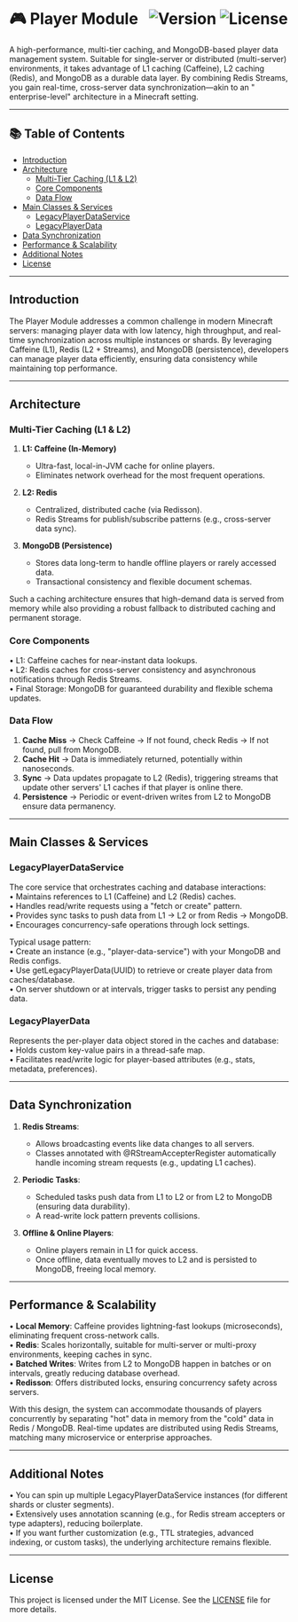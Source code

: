 # 🎮 Player Module &nbsp; ![Version](https://img.shields.io/badge/version-1.0-blue) ![License](https://img.shields.io/badge/license-MIT-green)

A high-performance, multi-tier caching, and MongoDB-based player data management system. Suitable for single-server or
distributed (multi-server) environments, it takes advantage of L1 caching (Caffeine), L2 caching (Redis), and MongoDB as
a durable data layer. By combining Redis Streams, you gain real-time, cross-server data synchronization—akin to an "
enterprise-level" architecture in a Minecraft setting.

---

## 📚 Table of Contents

- [Introduction](#introduction)
- [Architecture](#architecture)
    - [Multi-Tier Caching (L1 & L2)](#multi-tier-caching-l1--l2)
    - [Core Components](#core-components)
    - [Data Flow](#data-flow)
- [Main Classes & Services](#main-classes--services)
    - [LegacyPlayerDataService](#legacyplayerdataservice)
    - [LegacyPlayerData](#legacyplayerdata)
- [Data Synchronization](#data-synchronization)
- [Performance & Scalability](#performance--scalability)
- [Additional Notes](#additional-notes)
- [License](#license)

---

## Introduction

The Player Module addresses a common challenge in modern Minecraft servers: managing player data with low latency, high
throughput, and real-time synchronization across multiple instances or shards. By leveraging Caffeine (L1), Redis (L2 +
Streams), and MongoDB (persistence), developers can manage player data efficiently, ensuring data consistency while
maintaining top performance.

---

## Architecture

### Multi-Tier Caching (L1 & L2)

1. **L1: Caffeine (In-Memory)**
    - Ultra-fast, local-in-JVM cache for online players.
    - Eliminates network overhead for the most frequent operations.

2. **L2: Redis**
    - Centralized, distributed cache (via Redisson).
    - Redis Streams for publish/subscribe patterns (e.g., cross-server data sync).

3. **MongoDB (Persistence)**
    - Stores data long-term to handle offline players or rarely accessed data.
    - Transactional consistency and flexible document schemas.

Such a caching architecture ensures that high-demand data is served from memory while also providing a robust fallback
to distributed caching and permanent storage.

### Core Components

• L1: Caffeine caches for near-instant data lookups.  
• L2: Redis caches for cross-server consistency and asynchronous notifications through Redis Streams.  
• Final Storage: MongoDB for guaranteed durability and flexible schema updates.

### Data Flow

1. **Cache Miss** → Check Caffeine → If not found, check Redis → If not found, pull from MongoDB.
2. **Cache Hit** → Data is immediately returned, potentially within nanoseconds.
3. **Sync** → Data updates propagate to L2 (Redis), triggering streams that update other servers' L1 caches if that
   player is online there.
4. **Persistence** → Periodic or event-driven writes from L2 to MongoDB ensure data permanency.

---

## Main Classes & Services

### LegacyPlayerDataService

The core service that orchestrates caching and database interactions:  
• Maintains references to L1 (Caffeine) and L2 (Redis) caches.  
• Handles read/write requests using a "fetch or create" pattern.  
• Provides sync tasks to push data from L1 → L2 or from Redis → MongoDB.  
• Encourages concurrency-safe operations through lock settings.

Typical usage pattern:  
• Create an instance (e.g., "player-data-service") with your MongoDB and Redis configs.  
• Use getLegacyPlayerData(UUID) to retrieve or create player data from caches/database.  
• On server shutdown or at intervals, trigger tasks to persist any pending data.

### LegacyPlayerData

Represents the per-player data object stored in the caches and database:  
• Holds custom key-value pairs in a thread-safe map.  
• Facilitates read/write logic for player-based attributes (e.g., stats, metadata, preferences).

---

## Data Synchronization

1. **Redis Streams**:
    - Allows broadcasting events like data changes to all servers.
    - Classes annotated with @RStreamAccepterRegister automatically handle incoming stream requests (e.g., updating L1
      caches).

2. **Periodic Tasks**:
    - Scheduled tasks push data from L1 to L2 or from L2 to MongoDB (ensuring data durability).
    - A read-write lock pattern prevents collisions.

3. **Offline & Online Players**:
    - Online players remain in L1 for quick access.
    - Once offline, data eventually moves to L2 and is persisted to MongoDB, freeing local memory.

---

## Performance & Scalability

• **Local Memory**: Caffeine provides lightning-fast lookups (microseconds), eliminating frequent cross-network calls.  
• **Redis**: Scales horizontally, suitable for multi-server or multi-proxy environments, keeping caches in sync.  
• **Batched Writes**: Writes from L2 to MongoDB happen in batches or on intervals, greatly reducing database overhead.  
• **Redisson**: Offers distributed locks, ensuring concurrency safety across servers.

With this design, the system can accommodate thousands of players concurrently by separating "hot" data in memory from
the "cold" data in Redis / MongoDB. Real-time updates are distributed using Redis Streams, matching many microservice or
enterprise approaches.

---

## Additional Notes

• You can spin up multiple LegacyPlayerDataService instances (for different shards or cluster segments).  
• Extensively uses annotation scanning (e.g., for Redis stream accepters or type adapters), reducing boilerplate.  
• If you want further customization (e.g., TTL strategies, advanced indexing, or custom tasks), the underlying
architecture remains flexible.

---

## License

This project is licensed under the MIT License. See the [LICENSE](LICENSE) file for more details.